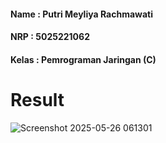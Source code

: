 #### Name : Putri Meyliya Rachmawati
#### NRP : 5025221062
#### Kelas : Pemrograman Jaringan (C)

# Result
![Screenshot 2025-05-26 061301](https://github.com/user-attachments/assets/848836e3-38be-4bda-927f-bd572caca560)
